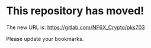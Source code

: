 # This repository has moved!

The new URL is: https://gitlab.com/NF6X_Crypto/pks703

Please update your bookmarks.
